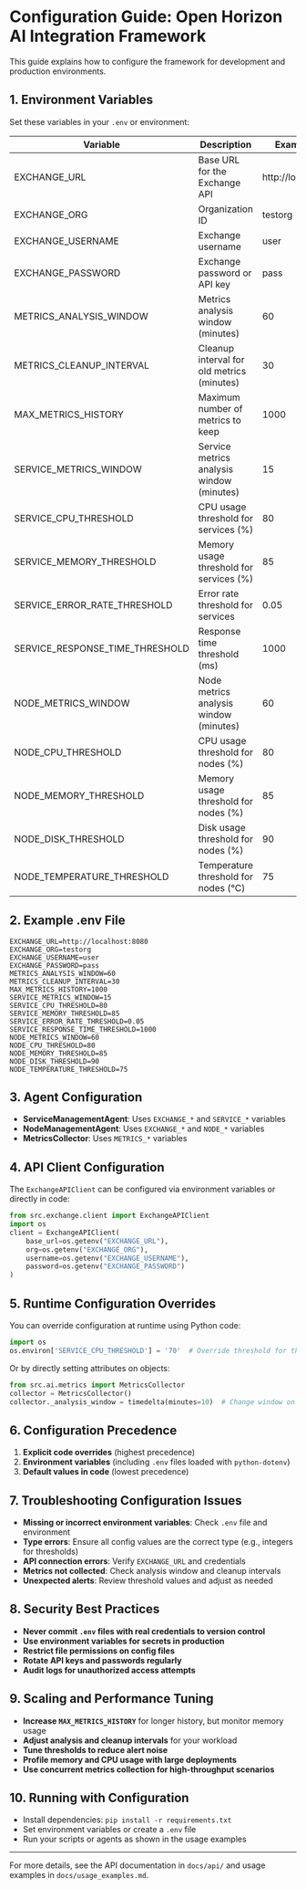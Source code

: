 # Configuration Guide: Open Horizon AI Integration Framework

This guide explains how to configure the framework for development and production environments.

## 1. Environment Variables

Set these variables in your `.env` or environment:

| Variable                      | Description                                 | Example Value                        |
|-------------------------------|---------------------------------------------|--------------------------------------|
| EXCHANGE_URL                  | Base URL for the Exchange API               | http://localhost:8080                |
| EXCHANGE_ORG                  | Organization ID                             | testorg                              |
| EXCHANGE_USERNAME             | Exchange username                           | user                                 |
| EXCHANGE_PASSWORD             | Exchange password or API key                | pass                                 |
| METRICS_ANALYSIS_WINDOW       | Metrics analysis window (minutes)           | 60                                   |
| METRICS_CLEANUP_INTERVAL      | Cleanup interval for old metrics (minutes)  | 30                                   |
| MAX_METRICS_HISTORY           | Maximum number of metrics to keep           | 1000                                 |
| SERVICE_METRICS_WINDOW        | Service metrics analysis window (minutes)   | 15                                   |
| SERVICE_CPU_THRESHOLD         | CPU usage threshold for services (%)        | 80                                   |
| SERVICE_MEMORY_THRESHOLD      | Memory usage threshold for services (%)     | 85                                   |
| SERVICE_ERROR_RATE_THRESHOLD  | Error rate threshold for services           | 0.05                                 |
| SERVICE_RESPONSE_TIME_THRESHOLD| Response time threshold (ms)               | 1000                                 |
| NODE_METRICS_WINDOW           | Node metrics analysis window (minutes)      | 60                                   |
| NODE_CPU_THRESHOLD            | CPU usage threshold for nodes (%)           | 80                                   |
| NODE_MEMORY_THRESHOLD         | Memory usage threshold for nodes (%)        | 85                                   |
| NODE_DISK_THRESHOLD           | Disk usage threshold for nodes (%)          | 90                                   |
| NODE_TEMPERATURE_THRESHOLD    | Temperature threshold for nodes (°C)        | 75                                   |

## 2. Example .env File

```
EXCHANGE_URL=http://localhost:8080
EXCHANGE_ORG=testorg
EXCHANGE_USERNAME=user
EXCHANGE_PASSWORD=pass
METRICS_ANALYSIS_WINDOW=60
METRICS_CLEANUP_INTERVAL=30
MAX_METRICS_HISTORY=1000
SERVICE_METRICS_WINDOW=15
SERVICE_CPU_THRESHOLD=80
SERVICE_MEMORY_THRESHOLD=85
SERVICE_ERROR_RATE_THRESHOLD=0.05
SERVICE_RESPONSE_TIME_THRESHOLD=1000
NODE_METRICS_WINDOW=60
NODE_CPU_THRESHOLD=80
NODE_MEMORY_THRESHOLD=85
NODE_DISK_THRESHOLD=90
NODE_TEMPERATURE_THRESHOLD=75
```

## 3. Agent Configuration

- **ServiceManagementAgent**: Uses `EXCHANGE_*` and `SERVICE_*` variables
- **NodeManagementAgent**: Uses `EXCHANGE_*` and `NODE_*` variables
- **MetricsCollector**: Uses `METRICS_*` variables

## 4. API Client Configuration

The `ExchangeAPIClient` can be configured via environment variables or directly in code:
```python
from src.exchange.client import ExchangeAPIClient
import os
client = ExchangeAPIClient(
    base_url=os.getenv("EXCHANGE_URL"),
    org=os.getenv("EXCHANGE_ORG"),
    username=os.getenv("EXCHANGE_USERNAME"),
    password=os.getenv("EXCHANGE_PASSWORD")
)
```

## 5. Runtime Configuration Overrides

You can override configuration at runtime using Python code:
```python
import os
os.environ['SERVICE_CPU_THRESHOLD'] = '70'  # Override threshold for this session
```
Or by directly setting attributes on objects:
```python
from src.ai.metrics import MetricsCollector
collector = MetricsCollector()
collector._analysis_window = timedelta(minutes=10)  # Change window on the fly
```

## 6. Configuration Precedence

1. **Explicit code overrides** (highest precedence)
2. **Environment variables** (including `.env` files loaded with `python-dotenv`)
3. **Default values in code** (lowest precedence)

## 7. Troubleshooting Configuration Issues

- **Missing or incorrect environment variables**: Check `.env` file and environment
- **Type errors**: Ensure all config values are the correct type (e.g., integers for thresholds)
- **API connection errors**: Verify `EXCHANGE_URL` and credentials
- **Metrics not collected**: Check analysis window and cleanup intervals
- **Unexpected alerts**: Review threshold values and adjust as needed

## 8. Security Best Practices

- **Never commit `.env` files with real credentials to version control**
- **Use environment variables for secrets in production**
- **Restrict file permissions on config files**
- **Rotate API keys and passwords regularly**
- **Audit logs for unauthorized access attempts**

## 9. Scaling and Performance Tuning

- **Increase `MAX_METRICS_HISTORY`** for longer history, but monitor memory usage
- **Adjust analysis and cleanup intervals** for your workload
- **Tune thresholds to reduce alert noise**
- **Profile memory and CPU usage with large deployments**
- **Use concurrent metrics collection for high-throughput scenarios**

## 10. Running with Configuration

- Install dependencies: `pip install -r requirements.txt`
- Set environment variables or create a `.env` file
- Run your scripts or agents as shown in the usage examples

---
For more details, see the API documentation in `docs/api/` and usage examples in `docs/usage_examples.md`. 